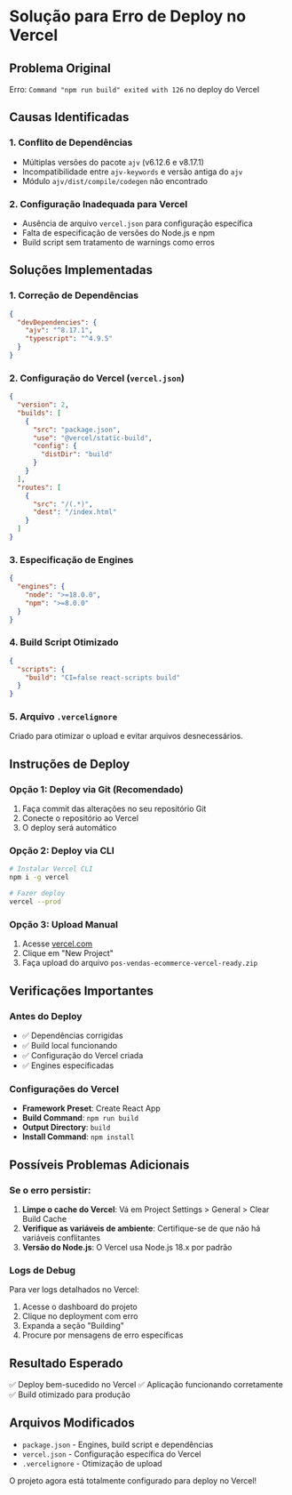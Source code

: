 # Solução para Erro de Deploy no Vercel

## Problema Original
Erro: `Command "npm run build" exited with 126` no deploy do Vercel

## Causas Identificadas

### 1. Conflito de Dependências
- Múltiplas versões do pacote `ajv` (v6.12.6 e v8.17.1)
- Incompatibilidade entre `ajv-keywords` e versão antiga do `ajv`
- Módulo `ajv/dist/compile/codegen` não encontrado

### 2. Configuração Inadequada para Vercel
- Ausência de arquivo `vercel.json` para configuração específica
- Falta de especificação de versões do Node.js e npm
- Build script sem tratamento de warnings como erros

## Soluções Implementadas

### 1. Correção de Dependências
```json
{
  "devDependencies": {
    "ajv": "^8.17.1",
    "typescript": "^4.9.5"
  }
}
```

### 2. Configuração do Vercel (`vercel.json`)
```json
{
  "version": 2,
  "builds": [
    {
      "src": "package.json",
      "use": "@vercel/static-build",
      "config": {
        "distDir": "build"
      }
    }
  ],
  "routes": [
    {
      "src": "/(.*)",
      "dest": "/index.html"
    }
  ]
}
```

### 3. Especificação de Engines
```json
{
  "engines": {
    "node": ">=18.0.0",
    "npm": ">=8.0.0"
  }
}
```

### 4. Build Script Otimizado
```json
{
  "scripts": {
    "build": "CI=false react-scripts build"
  }
}
```

### 5. Arquivo `.vercelignore`
Criado para otimizar o upload e evitar arquivos desnecessários.

## Instruções de Deploy

### Opção 1: Deploy via Git (Recomendado)
1. Faça commit das alterações no seu repositório Git
2. Conecte o repositório ao Vercel
3. O deploy será automático

### Opção 2: Deploy via CLI
```bash
# Instalar Vercel CLI
npm i -g vercel

# Fazer deploy
vercel --prod
```

### Opção 3: Upload Manual
1. Acesse [vercel.com](https://vercel.com)
2. Clique em "New Project"
3. Faça upload do arquivo `pos-vendas-ecommerce-vercel-ready.zip`

## Verificações Importantes

### Antes do Deploy
- ✅ Dependências corrigidas
- ✅ Build local funcionando
- ✅ Configuração do Vercel criada
- ✅ Engines especificadas

### Configurações do Vercel
- **Framework Preset**: Create React App
- **Build Command**: `npm run build`
- **Output Directory**: `build`
- **Install Command**: `npm install`

## Possíveis Problemas Adicionais

### Se o erro persistir:
1. **Limpe o cache do Vercel**: Vá em Project Settings > General > Clear Build Cache
2. **Verifique as variáveis de ambiente**: Certifique-se de que não há variáveis conflitantes
3. **Versão do Node.js**: O Vercel usa Node.js 18.x por padrão

### Logs de Debug
Para ver logs detalhados no Vercel:
1. Acesse o dashboard do projeto
2. Clique no deployment com erro
3. Expanda a seção "Building"
4. Procure por mensagens de erro específicas

## Resultado Esperado
✅ Deploy bem-sucedido no Vercel
✅ Aplicação funcionando corretamente
✅ Build otimizado para produção

## Arquivos Modificados
- `package.json` - Engines, build script e dependências
- `vercel.json` - Configuração específica do Vercel
- `.vercelignore` - Otimização de upload

O projeto agora está totalmente configurado para deploy no Vercel!


